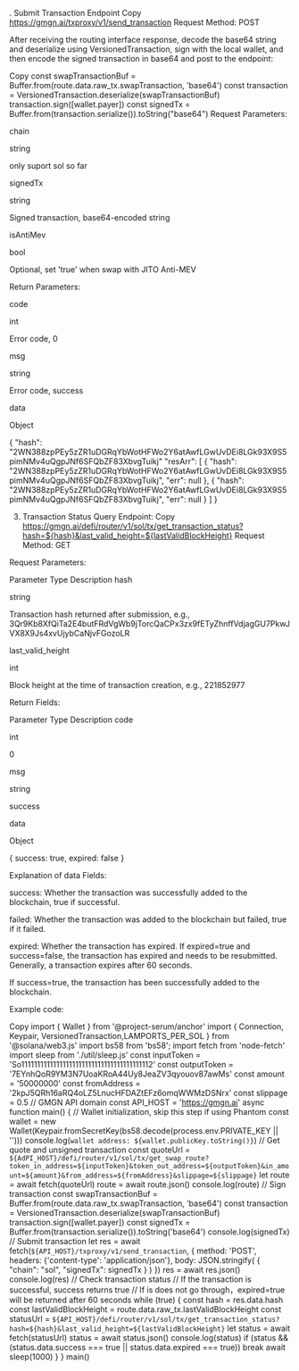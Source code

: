 . Submit Transaction Endpoint
Copy
https://gmgn.ai/txproxy/v1/send_transaction
Request Method: POST

After receiving the routing interface response, decode the base64 string and deserialize using VersionedTransaction, sign with the local wallet, and then encode the signed transaction in base64 and post to the endpoint:

Copy
  const swapTransactionBuf = Buffer.from(route.data.raw_tx.swapTransaction, 'base64')
  const transaction = VersionedTransaction.deserialize(swapTransactionBuf)
  transaction.sign([wallet.payer])
  const signedTx = Buffer.from(transaction.serialize()).toString("base64")
Request Parameters:

chain

string

only suport sol so far

signedTx

string

Signed transaction, base64-encoded string

isAntiMev

bool

Optional, set 'true' when swap with JITO Anti-MEV

Return Parameters:

code

int

Error code, 0

msg

string

Error code, success

data

Object

{
"hash": "2WN388zpPEy5zZR1uDGRqYbWotHFWo2Y6atAwfLGwUvDEi8LGk93X9S5pimNMv4uQgpJNf6SFQbZF83XbvgTuikj"
"resArr": [
{
"hash": "2WN388zpPEy5zZR1uDGRqYbWotHFWo2Y6atAwfLGwUvDEi8LGk93X9S5pimNMv4uQgpJNf6SFQbZF83XbvgTuikj",
"err": null
},
{
"hash": "2WN388zpPEy5zZR1uDGRqYbWotHFWo2Y6atAwfLGwUvDEi8LGk93X9S5pimNMv4uQgpJNf6SFQbZF83XbvgTuikj",
"err": null
}
]
}

3. Transaction Status Query Endpoint:
Copy
https://gmgn.ai/defi/router/v1/sol/tx/get_transaction_status?hash=${hash}&last_valid_height=${lastValidBlockHeight}
Request Method: GET

Request Parameters:

Parameter
Type
Description
hash

string

Transaction hash returned after submission, e.g., 3Qr9Kb8XfQiTa2E4butFRdVgWb9jTorcQaCPx3zx9fETyZhnffVdjagGU7PkwJVX8X9Js4xvUjybCaNjvFGozoLR

last_valid_height

int

Block height at the time of transaction creation, e.g., 221852977

Return Fields:

Parameter
Type
Description
code

int

0

msg

string

success

data

Object

{ success: true, expired: false }

Explanation of data Fields:

success: Whether the transaction was successfully added to the blockchain, true if successful.

failed: Whether the transaction was added to the blockchain but failed, true if it failed.

expired: Whether the transaction has expired. If expired=true and success=false, the transaction has expired and needs to be resubmitted. Generally, a transaction expires after 60 seconds.

If success=true, the transaction has been successfully added to the blockchain.

Example code:

Copy
import { Wallet } from '@project-serum/anchor'
import { Connection, Keypair, VersionedTransaction,LAMPORTS_PER_SOL } from '@solana/web3.js'
import bs58 from 'bs58';
import fetch from 'node-fetch'
import sleep from './util/sleep.js'
const inputToken = 'So11111111111111111111111111111111111111112'
const outputToken = '7EYnhQoR9YM3N7UoaKRoA44Uy8JeaZV3qyouov87awMs'
const amount = '50000000'
const fromAddress = '2kpJ5QRh16aRQ4oLZ5LnucHFDAZtEFz6omqWWMzDSNrx'
const slippage = 0.5
// GMGN API domain
const API_HOST = 'https://gmgn.ai'
async function main() {
  // Wallet initialization, skip this step if using Phantom
  const wallet = new Wallet(Keypair.fromSecretKey(bs58.decode(process.env.PRIVATE_KEY || '')))
  console.log(`wallet address: ${wallet.publicKey.toString()}`)
  // Get quote and unsigned transaction
  const quoteUrl = `${AdPI_HOST}/defi/router/v1/sol/tx/get_swap_route?token_in_address=${inputToken}&token_out_address=${outputToken}&in_amount=${amount}&from_address=${fromAddress}&slippage=${slippage}`
  let route = await fetch(quoteUrl)
  route = await route.json()
  console.log(route)
  // Sign transaction
  const swapTransactionBuf = Buffer.from(route.data.raw_tx.swapTransaction, 'base64')
  const transaction = VersionedTransaction.deserialize(swapTransactionBuf)
  transaction.sign([wallet.payer])
  const signedTx = Buffer.from(transaction.serialize()).toString('base64')
  console.log(signedTx)
  // Submit transaction
  let res = await fetch(`${API_HOST}/txproxy/v1/send_transaction`,
    {
      method: 'POST',
      headers: {'content-type': 'application/json'},
      body: JSON.stringify(
        {
          "chain": "sol",
          "signedTx": signedTx
        }
      )
    })
  res = await res.json()
  console.log(res)
  // Check transaction status
  // If the transaction is successful, success returns true
  // If is does not go through，expired=true will be returned after 60 seconds
  while (true) {
    const hash =  res.data.hash
    const lastValidBlockHeight = route.data.raw_tx.lastValidBlockHeight
    const statusUrl = `${API_HOST}/defi/router/v1/sol/tx/get_transaction_status?hash=${hash}&last_valid_height=${lastValidBlockHeight}`
    let status = await fetch(statusUrl)
    status = await status.json()
    console.log(status)
    if (status && (status.data.success === true || status.data.expired === true))
      break
    await sleep(1000)
  }
}
main()